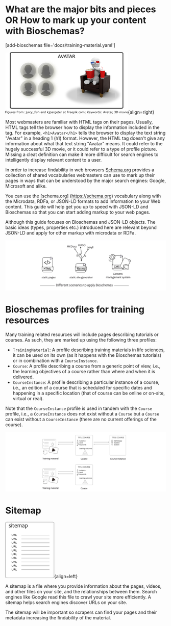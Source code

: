 # What are the major bits and pieces OR How to mark up your content with Bioschemas?

[add-bioschemas file='docs/training-material.yaml']

![avatar by juicy_fish & kjpargeter at freepik.com](../assets/images/avatar_perspectives.png){align=right}

Most webmasters are familiar with HTML tags on their pages. Usually, HTML tags tell the browser how to display the information included in the tag. For example, `<h1>Avatar</h1>` tells the browser to display the text string "Avatar" in a heading 1 (h1) format. However, the HTML tag doesn't give any information about what that text string "Avatar" means. It could refer to the hugely successful 3D movie, or it could refer to a type of profile picture. Missing a cleat definition can make it more difficult for search engines to intelligently display relevant content to a user.

In order to increase findability in web browsers [Schema.org](https://schema.org) provides a collection of shared vocabularies webmasters can use to mark up their pages in ways that can be understood by the major search engines: Google, Microsoft and alike.

You can use the [schema.org] (https://schema.org) vocabulary along with the Microdata, RDFa, or JSON-LD formats to add information to your Web content. This guide will help get you up to speed with JSON-LD and Bioschemas so that you can start adding markup to your web pages.

Although this guide focuses on Bioschemas and JSON-LD objects. The basic ideas (types, properties etc.) introduced here are relevant beyond JSON-LD and apply for other markup with microdata or RDFa.

![bioschema use cases](../assets/images/Bioschemas_usecases.png)

# Bioschemas profiles for training resources

Many training related resources will include pages describing tutorials or courses. As such, they are marked up using the following three profiles:

- `TrainingMaterial`: A profile describing training materials in life sciences, it can be used on its own (as it happens with the Bioschemas tutorials) or in combination with a `CourseInstance`.
- `Course`: A profile describing a course from a generic point of view, i.e., the learning objectives of a course rather than where and when it is delivered.
- `CourseInstance`: A profile describing a particular instance of a course, i.e., an edition of a course that is scheduled for specific dates and happening in a specific location (that of course can be online or on-site, virtual or real).

Note that the `CourseInstance` profile is used in tandem with the `Course` profile, i.e., a `CourseInstance` does not exist without a `Course` but a `Course` can exist without a `CourseInstance` (there are no current offerings of the course).

![bioschema use cases](../assets/images/profiles_training.png)

# Sitemap

![sitemap drawing](../assets/images/sitemap_drawing.png){align=left}

A sitemap is a file where you provide information about the pages, videos, and other files on your site, and the relationships between them. Search engines like Google read this file to crawl your site more efficiently. A sitemap helps search engines discover URLs on your site.

The sitemap will be important so scrapers can find your pages and their metadata increasing the findability of the material.

